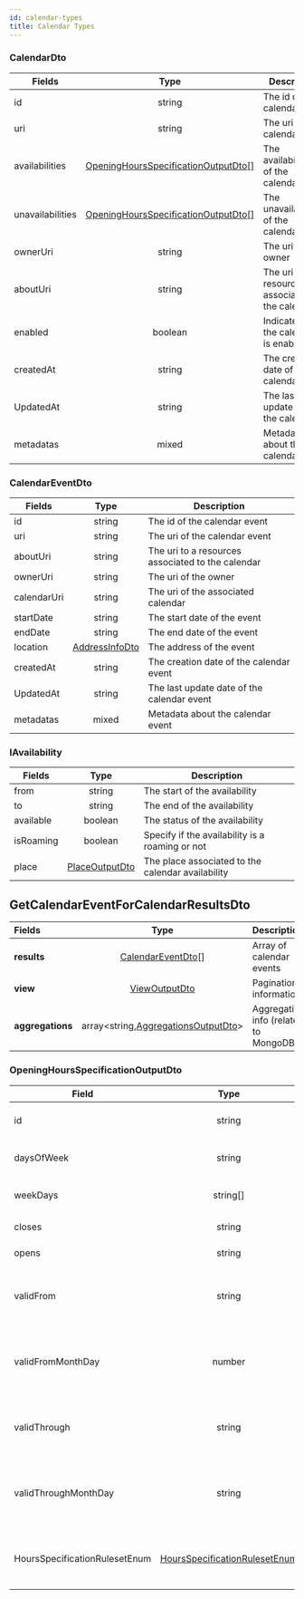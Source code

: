 ```yaml
---
id: calendar-types
title: Calendar Types
---
```


### CalendarDto

| Fields           |                                           Type                                            | Description                                       |
| ---------------- | :---------------------------------------------------------------------------------------: | ------------------------------------------------- |
| id               |                                          string                                           | The id of the calendar                            |
| uri              |                                          string                                           | The uri of the calendar                           |
| availabilities   | [OpeningHoursSpecificationOutputDto[]](calendar-types#OpeningHoursSpecificationOutputDto) | The availabilities of the calendar                |
| unavailabilities | [OpeningHoursSpecificationOutputDto[]](calendar-types#OpeningHoursSpecificationOutputDto) | The unavailabilities of the calendar              |
| ownerUri         |                                          string                                           | The uri of the owner                              |
| aboutUri         |                                          string                                           | The uri to a resources associated to the calendar |
| enabled          |                                          boolean                                          | Indicates if the calendar is enabled              |
| createdAt        |                                          string                                           | The creation date of the calendar                 |
| UpdatedAt        |                                          string                                           | The last update date of the calendar              |
| metadatas        |                                           mixed                                           | Metadata about the calendar                       |

### CalendarEventDto

| Fields      |                     Type                     | Description                                       |
| ----------- | :------------------------------------------: | ------------------------------------------------- |
| id          |                    string                    | The id of the calendar event                      |
| uri         |                    string                    | The uri of the calendar event                     |
| aboutUri    |                    string                    | The uri to a resources associated to the calendar |
| ownerUri    |                    string                    | The uri of the owner                              |
| calendarUri |                    string                    | The uri of the associated calendar                |
| startDate   |                    string                    | The start date of the event                       |
| endDate     |                    string                    | The end date of the event                         |
| location    | [AddressInfoDto](place-types#AddressInfoDto) | The address of the event                          |
| createdAt   |                    string                    | The creation date of the calendar event           |
| UpdatedAt   |                    string                    | The last update date of the calendar event        |
| metadatas   |                    mixed                     | Metadata about the calendar event                 |

### IAvailability

| Fields    |                     Type                     | Description                                       |
| --------- | :------------------------------------------: | ------------------------------------------------- |
| from      |                    string                    | The start of the availability                     |
| to        |                    string                    | The end of the availability                       |
| available |                   boolean                    | The status of the availability                    |
| isRoaming |                   boolean                    | Specify if the availability is a roaming or not   |
| place     | [PlaceOutputDto](place-types#placeoutputdto) | The place associated to the calendar availability |

## GetCalendarEventForCalendarResultsDto

| Fields           |                                  Type                                   | Description                           |
| :--------------- | :---------------------------------------------------------------------: | :------------------------------------ |
| **results**      |                 [CalendarEventDto](#CalendarEventDto)[]                 | Array of calendar events              |
| **view**         |                [ViewOutputDto](pagination#viewoutputdto)                | Pagination information                |
| **aggregations** | array<string,[AggregationsOutputDto](pagination#aggregationsoutputdto)> | Aggregation info (related to MongoDB) |

### OpeningHoursSpecificationOutputDto

| Field                         |                                     Type                                     | Description                                                 |
| ----------------------------- | :--------------------------------------------------------------------------: | ----------------------------------------------------------- |
| id                            |                                    string                                    | Array of Calendar Event                                     |
| daysOfWeek                    |                                    string                                    | The concerned day                                           |
| weekDays                      |                                   string[]                                   | List of concerned days                                      |
| closes                        |                                    string                                    | The closing time                                            |
| opens                         |                                    string                                    | The opening time                                            |
| validFrom                     |                                    string                                    | The start date of this opening hours specification          |
| validFromMonthDay             |                                    number                                    | The month day number which this opening specification start |
| validThrough                  |                                    string                                    | The end date of this opening hours specification            |
| validThroughMonthDay          |                                    string                                    | The month day number which this opening specification stop  |
| HoursSpecificationRulesetEnum | [HoursSpecificationRulesetEnum](calendar-enum#HoursSpecificationRulesetEnum) | The rules to apply to the opening hours specification       |
